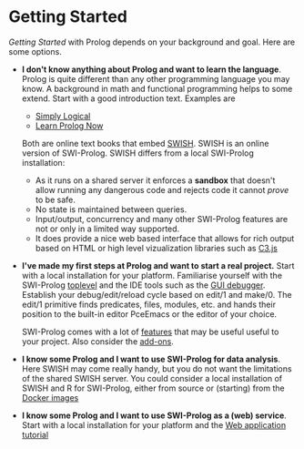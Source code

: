 # Getting Started

_Getting Started_ with Prolog depends on your background and goal. Here
are some options.

  - __I don't know anything about Prolog and want to learn the language__.  Prolog is
    quite different than any other programming language you may know.   A background
    in math and functional programming helps to some extend.  Start with a good
    introduction text.  Examples are

      - [Simply Logical](http://book.simply-logical.space/)
      - [Learn Prolog Now](http://lpn.swi-prolog.org/)

    Both are online text books that embed [SWISH](https://swish.swi-prolog.org).
    SWISH is an online version of SWI-Prolog.  SWISH differs from a local SWI-Prolog
    installation:

      - As it runs on a shared server it enforces a __sandbox__ that doesn't allow
        running any dangerous code and rejects code it cannot _prove_ to be safe.
      - No state is maintained between queries.
      - Input/output, concurrency and many other SWI-Prolog features are not or
        only in a limited way supported.
      - It does provide a nice web based interface that allows for rich output
	based on HTML or high level vizualization libraries such as
        [C3.js](https://c3js.org/)

  - __I've made my first steps at Prolog and want to start a real project.__ Start
    with a local installation for your platform.  Familiarise yourself with the
    SWI-Prolog [toplevel](https://www.swi-prolog.org/pldoc/man?section=quickstart)
    and the IDE tools such as the [GUI debugger](https://blog.inductorsoftware.com/blog/SWIPrologGraphicalDebugger).  Establish your debug/edit/reload cycle based on edit/1 and
    make/0.  The edit/1 primitive finds predicates, files, modules, etc. and hands
    their position to the built-in editor PceEmacs or the editor of your choice.

    SWI-Prolog comes with a lot of [features](https://www.swi-prolog.org/features.html)
    that may be useful useful to your project.  Also consider the
    [add-ons](https://www.swi-prolog.org/pack/list).

  - __I know some Prolog and I want to use SWI-Prolog for data analysis__.  Here
    SWISH may come really handy, but you do not want the limitations of the shared
    SWISH server.  You could consider a local installation of SWISH and R
    for SWI-Prolog, either from source or (starting) from the
    [Docker images](https://www.swi-prolog.org/Docker.html)

  - __I know some Prolog and I want to use SWI-Prolog as a (web) service__.  Start
    with a local installation for your platform and the
    [Web application tutorial](https://www.github.com/Anniepoo/swiplwebtut/blob/master/web.adoc)




